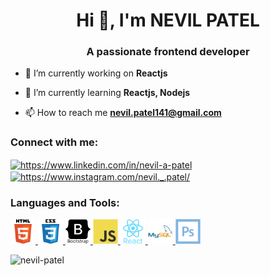 <h1 align="center">Hi 👋, I'm NEVIL PATEL</h1>
<h3 align="center">A passionate frontend developer</h3>

- 🔭 I’m currently working on **Reactjs**

- 🌱 I’m currently learning **Reactjs, Nodejs**

<!--   - 👨‍💻 All of my projects are available at [MyPortfolioWebsite](MyPortfolioWebsite)  -->

- 📫 How to reach me **nevil.patel141@gmail.com**

<!--  - 📄 Know about my experiences [MyResume](MyResume) -->

<h3 align="left">Connect with me:</h3>
<p align="left">
    <a href="https://linkedin.com/in/https://www.linkedin.com/in/nevil-a-patel" target="blank"><img align="center"
            src="https://raw.githubusercontent.com/rahuldkjain/github-profile-readme-generator/master/src/images/icons/Social/linked-in-alt.svg"
            alt="https://www.linkedin.com/in/nevil-a-patel" height="30" width="40" /></a>
    <a href="https://instagram.com/https://www.instagram.com/nevil._.patel/" target="blank"><img align="center"
            src="https://raw.githubusercontent.com/rahuldkjain/github-profile-readme-generator/master/src/images/icons/Social/instagram.svg"
            alt="https://www.instagram.com/nevil._.patel/" height="30" width="40" /></a>
</p>

<h3 align="left">Languages and Tools:</h3>
<p align="left">
    <a href="https://www.w3.org/html/" target="_blank" rel="noreferrer"> <img
            src="https://raw.githubusercontent.com/devicons/devicon/master/icons/html5/html5-original-wordmark.svg"
            alt="html5" width="40" height="40" /> </a>
    <a href="https://www.w3schools.com/css/" target="_blank" rel="noreferrer"> <img
            src="https://raw.githubusercontent.com/devicons/devicon/master/icons/css3/css3-original-wordmark.svg"
            alt="css3" width="40" height="40" /> </a>
    <a href="https://getbootstrap.com" target="_blank" rel="noreferrer"> <img
            src="https://raw.githubusercontent.com/devicons/devicon/master/icons/bootstrap/bootstrap-plain-wordmark.svg"
            alt="bootstrap" width="40" height="40" /> </a>
    <a href="https://developer.mozilla.org/en-US/docs/Web/JavaScript" target="_blank" rel="noreferrer"> <img
            src="https://raw.githubusercontent.com/devicons/devicon/master/icons/javascript/javascript-original.svg"
            alt="javascript" width="40" height="40" /> </a>
    <a href="https://reactjs.org/" target="_blank" rel="noreferrer"> <img
            src="https://raw.githubusercontent.com/devicons/devicon/master/icons/react/react-original-wordmark.svg"
            alt="react" width="40" height="40" /> </a>
   <!-- <a href="https://nodejs.org" target="_blank" rel="noreferrer"><img src="https://raw.githubusercontent.com/devicons/devicon/master/icons/nodejs/nodejs-original-wordmark.svg"
            alt="nodejs" width="40" height="40" /> </a> -->
    <a href="https://www.mysql.com/" target="_blank" rel="noreferrer"> <img src="https://raw.githubusercontent.com/devicons/devicon/master/icons/mysql/mysql-original-wordmark.svg"
            alt="mysql" width="40" height="40" /> </a>
    <a href="https://www.photoshop.com/en" target="_blank" rel="noreferrer"> <img
            src="https://raw.githubusercontent.com/devicons/devicon/master/icons/photoshop/photoshop-line.svg"
            alt="photoshop" width="40" height="40" /> </a>
</p>

<p>
    <img align="left"
        src="https://github-readme-stats.vercel.app/api/top-langs?username=nevil-patel&show_icons=true&locale=en&layout=compact"
        alt="nevil-patel" /><br/> <br/>
    <!-- <img align="left"
        src="https://github-readme-stats.vercel.app/api?username=nevil-patel&show_icons=true&locale=en"
        alt="nevil-patel" /> -->
</p>
